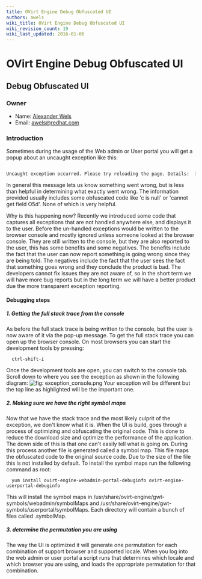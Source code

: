 ```yaml
---
title: OVirt Engine Debug Obfuscated UI
authors: awels
wiki_title: OVirt Engine Debug Obfuscated UI
wiki_revision_count: 19
wiki_last_updated: 2016-01-06
---
```


# OVirt Engine Debug Obfuscated UI

## Debug Obfuscated UI

### Owner

*   Name: [Alexander Wels](User:awels)
*   Email: <awels@redhat.com>

### Introduction

Sometimes during the usage of the Web admin or User portal you will get a popup about an uncaught exception like this:

      Uncaught exception occurred. Please try reloading the page. Details:  [some information]

In general this message lets us know something went wrong, but is less than helpful in determining what exactly went wrong. The information provided usually includes some obfuscated code like 'c is null' or 'cannot get field O5d'. None of which is very helpful.

Why is this happening now? Recently we introduced some code that captures all exceptions that are not handled anywhere else, and displays it to the user. Before the un-handled exceptions would be written to the browser console and mostly ignored unless someone looked at the browser console. They are still written to the console, but they are also reported to the user, this has some benefits and some negatives. The benefits include the fact that the user can now report something is going wrong since they are being told. The negatives include the fact that the user sees the fact that something goes wrong and they conclude the product is bad. The developers cannot fix issues they are not aware of, so in the short term we will have more bug reports but in the long term we will have a better product due the more transparent exception reporting.

#### Debugging steps

##### 1. Getting the full stack trace from the console

As before the full stack trace is being written to the console, but the user is now aware of it via the pop-up message. To get the full stack trace you can open up the browser console. On most browsers you can start the development tools by pressing:

      ctrl-shift-i

Once the development tools are open, you can switch to the console tab. Scroll down to where you see the exception as shown in the following diagram:
![]( exception_console.png "fig: exception_console.png")
Your exception will be different but the top line as highlighted will be the important one.

##### 2. Making sure we have the right symbol maps

Now that we have the stack trace and the most likely culprit of the exception, we don't know what it is. When the UI is build, goes through a process of optimizing and obfuscating the original code. This is done to reduce the download size and optimize the performance of the application. The down side of this is that one can't easily tell what is going on. During this process another file is generated called a symbol map. This file maps the obfuscated code to the original source code. Due to the size of the file this is not installed by default. To install the symbol maps run the following command as root:

      yum install ovirt-engine-webadmin-portal-debuginfo ovirt-engine-userportal-debuginfo

This will install the symbol maps in /usr/share/ovirt-engine/gwt-symbols/webadmin/symbolMaps and /usr/share/ovirt-engine/gwt-symbols/userportal/symbolMaps. Each directory will contain a bunch of files called <permutation hash>.symbolMap.

##### 3. determine the permutation you are using

The way the UI is optimized it will generate one permutation for each combination of support browser and supported locale. When you log into the web admin or user portal a script runs that determines which locale and which browser you are using, and loads the appropriate permutation for that combination.
